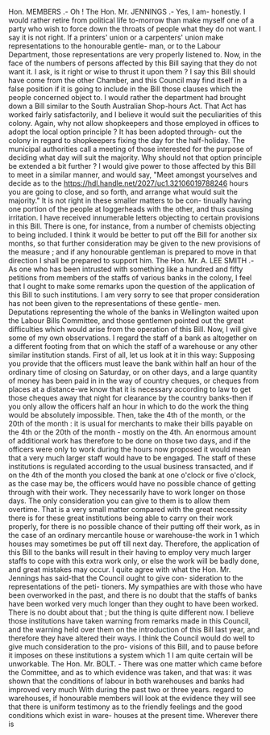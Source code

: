 Hon. MEMBERS .- Oh ! The Hon. Mr. JENNINGS .- Yes, I am- honestly. I would rather retire from political life to-morrow than make myself one of a party who wish to force down the throats of people what they do not want. I say it is not right. If a printers' union or a carpenters' union make representations to the honourable gentle- man, or to the Labour Department, those representations are very properly listened to. Now, in the face of the numbers of persons affected by this Bill saying that they do not want it. I ask, is it right or wise to thrust it upon them ? I say this Bill should have come from the other Chamber, and this Council may find itself in a false position if it is going to include in the Bill those clauses which the people concerned object to. I would rather the department had brought down a Bill similar to the South Australian Shop-hours Act. That Act has worked fairly satisfactorily, and I believe it would suit the peculiarities of this colony. Again, why not allow shopkeepers and those employed in offices to adopt the local option principle ? It has been adopted through- out the colony in regard to shopkeepers fixing the day for the half-holiday. The municipal authorities call a meeting of those interested for the purpose of deciding what day will suit the majority. Why should not that option principle be extended a bit further ? I would give power to those affected by this Bill to meet in a similar manner, and would say, "Meet amongst yourselves and decide as to the https://hdl.handle.net/2027/uc1.32106019788246 hours you are going to close, and so forth, and arrange what would suit the majority." It is not right in these smaller matters to be con- tinually having one portion of the people at loggerheads with the other, and thus causing irritation. I have received innumerable letters objecting to certain provisions in this Bill. There is one, for instance, from a number of chemists objecting to being included. I think it would be better to put off the Bill for another six months, so that further consideration may be given to the new provisions of the measure ; and if any honourable gentleman is prepared to move in that direction I shall be prepared to support him. The Hon. Mr. A. LEE SMITH .- As one who has been intrusted with something like a hundred and fifty petitions from members of the staffs of various banks in the colony, I feel that I ought to make some remarks upon the question of the application of this Bill to such institutions. I am very sorry to see that proper consideration has not been given to the representations of these gentle- men. Deputations representing the whole of the banks in Wellington waited upon the Labour Bills Committee, and those gentlemen pointed out the great difficulties which would arise from the operation of this Bill. Now, I will give some of my own observations. I regard the staff of a bank as altogether on a different footing from that on which the staff of a warehouse or any other similar institution stands. First of all, let us look at it in this way: Supposing you provide that the officers must leave the bank within half an hour of the ordinary time of closing on Saturday, or on other days, and a large quantity of money has been paid in in the way of country cheques, or cheques from places at a distance-we know that it is necessary according to law to get those cheques away that night for clearance by the country banks-then if you only allow the officers half an hour in which to do the work the thing would be absolutely impossible. Then, take the 4th of the month, or the 20th of the month : it is usual for merchants to make their bills payable on the 4th or the 20th of the month - mostly on the 4th. An enormous amount of additional work has therefore to be done on those two days, and if the officers were only to work during the hours now proposed it would mean that a very much larger staff would have to be engaged. The staff of these institutions is regulated according to the usual business transacted, and if on the 4th of the month you closed the bank at one o'clock or five o'clock, as the case may be, the officers would have no possible chance of getting through with their work. They necessarily have to work longer on those days. The only consideration you can give to them is to allow them overtime. That is a very small matter compared with the great necessity there is for these great institutions being able to carry on their work properly, for there is no possible chance of their putting off their work, as in the case of an ordinary mercantile house or warehouse-the work in 1 which houses may sometimes be put off till next day. Therefore, the application of this Bill to the banks will result in their having to employ very much larger staffs to cope with this extra work only, or else the work will be badly done, and great mistakes may occur. I quite agree with what the Hon. Mr. Jennings has said-that the Council ought to give con- sideration to the representations of the peti- tioners. My sympathies are with those who have been overworked in the past, and there is no doubt that the staffs of banks have been worked very much longer than they ought to have been worked. There is no doubt about that ; but the thing is quite different now. I believe those institutions have taken warning from remarks made in this Council, and the warning held over them on the introduction of this Bill last year, and therefore they have altered their ways. I think the Council would do well to give much consideration to the pro- visions of this Bill, and to pause before it imposes on these institutions a system which 1 I am quite certain will be unworkable. The Hon. Mr. BOLT. - There was one matter which came before the Committee, and as to which evidence was taken, and that was: it was shown that the conditions of labour in both warehouses and banks had improved very much With during the past two or three years. regard to warehouses, if honourable members will look at the evidence they will see that there is uniform testimony as to the friendly feelings and the good conditions which exist in ware- houses at the present time. Wherever there is 
